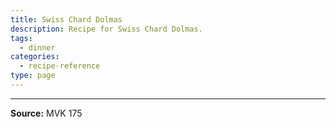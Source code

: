 ```yaml
---
title: Swiss Chard Dolmas
description: Recipe for Swiss Chard Dolmas.
tags:
  - dinner
categories:
  - recipe-reference
type: page
---
```


---

**Source:** MVK 175